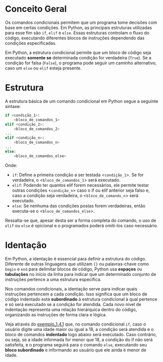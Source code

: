 # Conceito Geral

Os comandos condicionais permitem que um programa tome decisões com base em certas condições. Em Python, as principais estruturas utilizadas para esse fim são `if`, `elif` e `else`. Essas estruturas controlam o fluxo do código, executando diferentes blocos de instruções dependendo das condições especificadas.

Em Python, a estrutura condicional permite que um bloco de código seja executado **somente se** determinada condição for verdadeira (`True`). Se a condição for falsa (`False`), o programa pode seguir um caminho alternativo, caso um `else` ou `elif` esteja presente.

# Estrutura 
A estrutura básica de um comando condicional em Python segue a seguinte sintaxe:

```Python
if <condição_1>:
    <bloco_de_comandos_1>
elif <condição_2>:  
    <bloco_de_comandos_2>
...  
elif <condição_n>:
    <bloco_de_comandos_n>
...
else:
    <bloco_de_comandos_else>
```

Onde:
- `if`: Define a primeira condição a ser testada <`condição_1`>. Se for verdadeira, o <`bloco_de_comandos_1`> será executado.
- `elif`: Podendo ter quantos elif forem necessários, ele permite testar outras condições <`condição_n`> caso o if ou elif anterior seja falso e, caso a condição seja verdadeira, o <`bloco_de_comando_n`> será executado.
- `else`: Se nenhuma das condições postas forem verdadeiras, então executa-se o <`bloco_de_comandos_else`>.

Ressalta-se que, apesar desta ser a forma completa do comando, o uso de `elif` ou `else` é opicional e o programados poderá omiti-los caso necessário.

# Identação
Em Python, a identação é essencial para definir a estrutura do código. Diferente de outras linguagens que utilizam `{}` ou palavras-chave como `begin` e `end` para delimitar blocos de código, Python usa **espaços** ou **tabulações** no início da linha para indicar que um determinado conjunto de instruções pertence a uma estrutura específica.

Nos comandos condicionais, a identação serve para indicar quais instruções pertencem a cada condição. Isso significa que um bloco de código indentado está **subordinado** à estrutura condicional à qual pertence e só será executado se a condição for atendida. Cada novo nível de indentação representa uma relação hierárquica dentro do código, organizando as instruções de forma clara e lógica.

Veja através do [exemplo_1.4.1](ex05.py) que, no comando condicional `if`, caso o usuário digite uma idade maior ou igual a 18, a condição será atendida e o bloco de comandos **indentado** logo abaixo será executado. Caso contrário, ou seja, se a idade informada for menor que 18, a condição do if não será satisfeita, e o programa seguirá para o comando `else`, executando seu **bloco subordinado** e informando ao usuário que ele ainda é menor de idade.